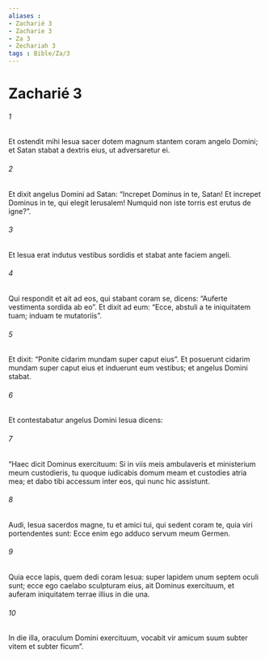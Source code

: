 ```yaml
---
aliases : 
- Zacharié 3
- Zacharie 3
- Za 3
- Zechariah 3
tags : Bible/Za/3
---
```


# Zacharié 3

###### 1
Et ostendit mihi Iesua sacer dotem magnum stantem coram angelo Domini; et Satan stabat a dextris eius, ut adversaretur ei.
###### 2
Et dixit angelus Domini ad Satan: “Increpet Dominus in te, Satan! Et increpet Dominus in te, qui elegit Ierusalem! Numquid non iste torris est erutus de igne?”. 
###### 3
Et Iesua erat indutus vestibus sordidis et stabat ante faciem angeli. 
###### 4
Qui respondit et ait ad eos, qui stabant coram se, dicens: “Auferte vestimenta sordida ab eo”. Et dixit ad eum: “Ecce, abstuli a te iniquitatem tuam; induam te mutatoriis”. 
###### 5
Et dixit: “Ponite cidarim mundam super caput eius”. Et posuerunt cidarim mundam super caput eius et induerunt eum vestibus; et angelus Domini stabat.
###### 6
Et contestabatur angelus Domini Iesua dicens: 
###### 7
“Haec dicit Dominus exercituum: Si in viis meis ambulaveris et ministerium meum custodieris, tu quoque iudicabis domum meam et custodies atria mea; et dabo tibi accessum inter eos, qui nunc hic assistunt.
###### 8
Audi, Iesua sacerdos magne, tu et amici tui, qui sedent coram te, quia viri portendentes sunt: Ecce enim ego adduco servum meum Germen. 
###### 9
Quia ecce lapis, quem dedi coram Iesua: super lapidem unum septem oculi sunt; ecce ego caelabo sculpturam eius, ait Dominus exercituum, et auferam iniquitatem terrae illius in die una. 
###### 10
In die illa, oraculum Domini exercituum, vocabit vir amicum suum subter vitem et subter ficum”.
